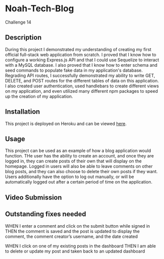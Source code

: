 # Noah-Tech-Blog
Challenge 14

## Description
During this project I demonstrated my understanding of creating my first official full-stack web application from scratch. I proved that I know how to configure a working Express.js API and that I could use Sequelize to interact with a MySQL database. I also proved that I know how to enter schema and seed commands to populate fake data in my application's database. Regrading API routes, I successfully demonstrated my ability to write GET, DELETE, and POST routes for the different tables of data on this application. I also created user authentication, used handlebars to create different views on my application, and even utilized many different npm packages to speed up the creation of my application.

## Installation
This project is deployed on Heroku and can be viewed [here](https://tech-blog-84849999-1510562f600e.herokuapp.com/).

## Usage
This project can be used as an example of how a blog application would function. THe user has the ability to create an account, and once they are logged in, they can create posts of their own that will display on the homepage. Logged in users will also be able to leave comments on other blog posts, and they can also choose to delete their own posts if they want. Users additionally have the option to log out manually, or will be automatically logged out after a certain period of time on the application.

## Video Submission

## Outstanding fixes needed
WHEN I enter a comment and click on the submit button while signed in
THEN the comment is saved and the post is updated to display the comment, the comment creator’s username, and the date created

WHEN I click on one of my existing posts in the dashboard
THEN I am able to delete or update my post and taken back to an updated dashboard
